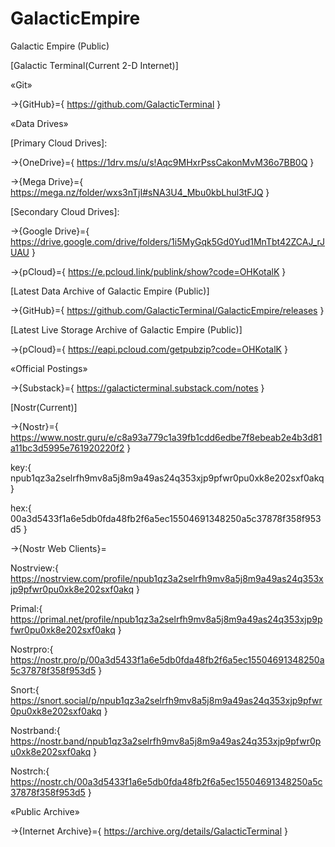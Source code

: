 # GalacticEmpire
Galactic Empire (Public)

[Galactic Terminal(Current 2-D Internet)]


«Git»


→{GitHub}={ https://github.com/GalacticTerminal }


«Data Drives» 


[Primary Cloud Drives]:

→{OneDrive}={ https://1drv.ms/u/s!Aqc9MHxrPssCakonMvM36o7BB0Q }

→{Mega Drive}={ https://mega.nz/folder/wxs3nTjI#sNA3U4_Mbu0kbLhul3tFJQ }


[Secondary Cloud Drives]:

→{Google Drive}={ https://drive.google.com/drive/folders/1i5MyGqk5Gd0Yud1MnTbt42ZCAJ_rJUAU }

→{pCloud}={ https://e.pcloud.link/publink/show?code=OHKotalK }


[Latest Data Archive of Galactic Empire (Public)]

→{GitHub}={ https://github.com/GalacticTerminal/GalacticEmpire/releases }


[Latest Live Storage Archive of Galactic Empire (Public)]

→{pCloud}={ https://eapi.pcloud.com/getpubzip?code=OHKotalK }



«Official Postings»


→{Substack}={ https://galacticterminal.substack.com/notes }

[Nostr(Current)]

→{Nostr}={ https://www.nostr.guru/e/c8a93a779c1a39fb1cdd6edbe7f8ebeab2e4b3d81a11bc3d5995e761920220f2 }

key:{ npub1qz3a2selrfh9mv8a5j8m9a49as24q353xjp9pfwr0pu0xk8e202sxf0akq }

hex:{ 00a3d5433f1a6e5db0fda48fb2f6a5ec15504691348250a5c37878f358f953d5 }

→{Nostr Web Clients}=

Nostrview:{ https://nostrview.com/profile/npub1qz3a2selrfh9mv8a5j8m9a49as24q353xjp9pfwr0pu0xk8e202sxf0akq }

Primal:{ https://primal.net/profile/npub1qz3a2selrfh9mv8a5j8m9a49as24q353xjp9pfwr0pu0xk8e202sxf0akq }

Nostrpro:{ https://nostr.pro/p/00a3d5433f1a6e5db0fda48fb2f6a5ec15504691348250a5c37878f358f953d5 }

Snort:{ https://snort.social/p/npub1qz3a2selrfh9mv8a5j8m9a49as24q353xjp9pfwr0pu0xk8e202sxf0akq }

Nostrband:{ https://nostr.band/npub1qz3a2selrfh9mv8a5j8m9a49as24q353xjp9pfwr0pu0xk8e202sxf0akq }

Nostrch:{ https://nostr.ch/00a3d5433f1a6e5db0fda48fb2f6a5ec15504691348250a5c37878f358f953d5 }



«Public Archive»


→{Internet Archive}={ https://archive.org/details/GalacticTerminal }
